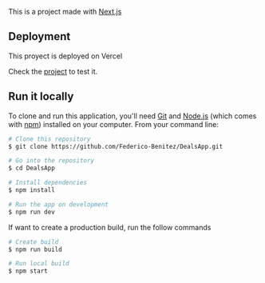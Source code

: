 This is a project made with [Next.js](https://nextjs.org/)

## Deployment

This proyect is deployed on Vercel

Check the [project](https://deals-app-pi.vercel.app) to test it.

## Run it locally

To clone and run this application, you'll need [Git](https://git-scm.com) and [Node.js](https://nodejs.org/en/download/) (which comes with [npm](http://npmjs.com)) installed on your computer. From your command line:

```bash
# Clone this repository
$ git clone https://github.com/Federico-Benitez/DealsApp.git

# Go into the repository
$ cd DealsApp

# Install dependencies
$ npm install

# Run the app on development
$ npm run dev
```

If want to create a production build, run the follow commands

```bash
# Create build
$ npm run build

# Run local build
$ npm start

```
